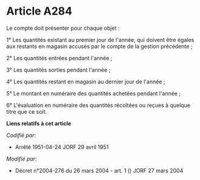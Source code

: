 # Article A284

Le compte doit présenter pour chaque objet :

1° Les quantités existant au premier jour de l'année, qui doivent être égales aux restants en magasin accusés par le compte
de la gestion précédente ;

2° Les quantités entrées pendant l'année ;

3° Les quantités sorties pendant l'année ;

4° Les quantités restant en magasin au dernier jour de l'année ;

5° Le montant en numéraire des quantités achetées pendant l'année ;

6° L'évaluation en numéraire des quantités récoltées ou reçues à quelque titre que ce soit.

**Liens relatifs à cet article**

_Codifié par_:

  - Arrêté 1951-04-24 JORF 29 avril 1951

_Modifié par_:

  - Décret n°2004-276 du 26 mars 2004 - art. 1 () JORF 27 mars 2004
